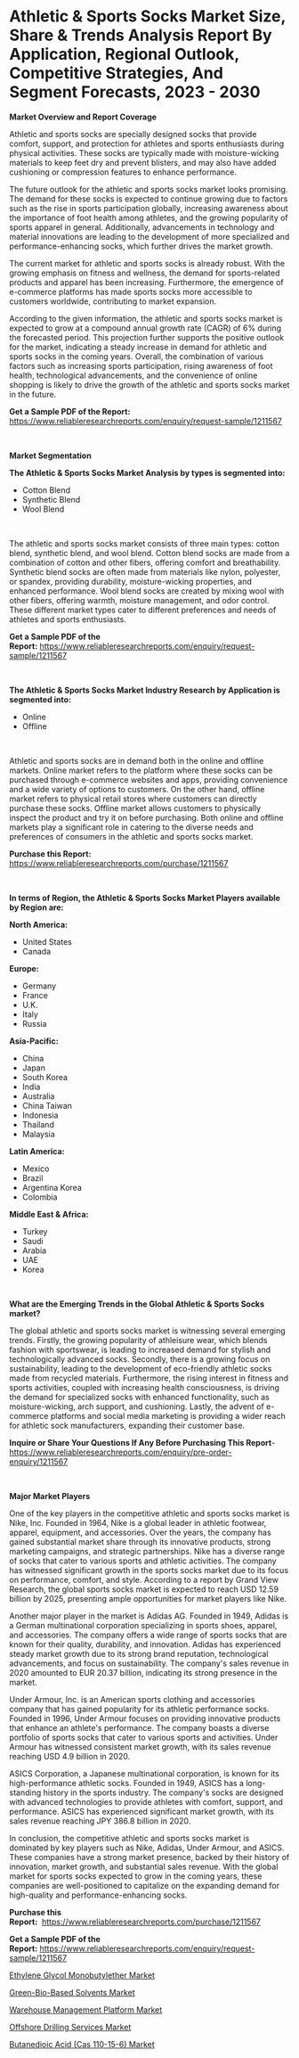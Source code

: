 <p><h1>Athletic & Sports Socks Market Size, Share & Trends Analysis Report By Application, Regional Outlook, Competitive Strategies, And Segment Forecasts, 2023 - 2030</h1></p><p><strong>Market Overview and Report Coverage</strong></p>
<p><p>Athletic and sports socks are specially designed socks that provide comfort, support, and protection for athletes and sports enthusiasts during physical activities. These socks are typically made with moisture-wicking materials to keep feet dry and prevent blisters, and may also have added cushioning or compression features to enhance performance.</p><p>The future outlook for the athletic and sports socks market looks promising. The demand for these socks is expected to continue growing due to factors such as the rise in sports participation globally, increasing awareness about the importance of foot health among athletes, and the growing popularity of sports apparel in general. Additionally, advancements in technology and material innovations are leading to the development of more specialized and performance-enhancing socks, which further drives the market growth.</p><p>The current market for athletic and sports socks is already robust. With the growing emphasis on fitness and wellness, the demand for sports-related products and apparel has been increasing. Furthermore, the emergence of e-commerce platforms has made sports socks more accessible to customers worldwide, contributing to market expansion.</p><p>According to the given information, the athletic and sports socks market is expected to grow at a compound annual growth rate (CAGR) of 6% during the forecasted period. This projection further supports the positive outlook for the market, indicating a steady increase in demand for athletic and sports socks in the coming years. Overall, the combination of various factors such as increasing sports participation, rising awareness of foot health, technological advancements, and the convenience of online shopping is likely to drive the growth of the athletic and sports socks market in the future.</p></p>
<p><strong>Get a Sample PDF of the Report:</strong> <a href="https://www.reliableresearchreports.com/enquiry/request-sample/1211567">https://www.reliableresearchreports.com/enquiry/request-sample/1211567</a></p>
<p>&nbsp;</p>
<p><strong>Market Segmentation</strong></p>
<p><strong>The Athletic & Sports Socks Market Analysis by types is segmented into:</strong></p>
<p><ul><li>Cotton Blend</li><li>Synthetic Blend</li><li>Wool Blend</li></ul></p>
<p>&nbsp;</p>
<p><p>The athletic and sports socks market consists of three main types: cotton blend, synthetic blend, and wool blend. Cotton blend socks are made from a combination of cotton and other fibers, offering comfort and breathability. Synthetic blend socks are often made from materials like nylon, polyester, or spandex, providing durability, moisture-wicking properties, and enhanced performance. Wool blend socks are created by mixing wool with other fibers, offering warmth, moisture management, and odor control. These different market types cater to different preferences and needs of athletes and sports enthusiasts.</p></p>
<p><strong>Get a Sample PDF of the Report:</strong>&nbsp;<a href="https://www.reliableresearchreports.com/enquiry/request-sample/1211567">https://www.reliableresearchreports.com/enquiry/request-sample/1211567</a></p>
<p>&nbsp;</p>
<p><strong>The Athletic & Sports Socks Market Industry Research by Application is segmented into:</strong></p>
<p><ul><li>Online</li><li>Offline</li></ul></p>
<p>&nbsp;</p>
<p><p>Athletic and sports socks are in demand both in the online and offline markets. Online market refers to the platform where these socks can be purchased through e-commerce websites and apps, providing convenience and a wide variety of options to customers. On the other hand, offline market refers to physical retail stores where customers can directly purchase these socks. Offline market allows customers to physically inspect the product and try it on before purchasing. Both online and offline markets play a significant role in catering to the diverse needs and preferences of consumers in the athletic and sports socks market.</p></p>
<p><strong>Purchase this Report:</strong>&nbsp; <a href="https://www.reliableresearchreports.com/purchase/1211567">https://www.reliableresearchreports.com/purchase/1211567</a></p>
<p>&nbsp;</p>
<p><strong>In terms of Region, the Athletic & Sports Socks Market Players available by Region are:</strong></p>
<p>
    <p> <strong> North America: </strong>
        <ul>
            <li>United States</li>
            <li>Canada</li>
        </ul>
        </p> 
    <p> <strong> Europe: </strong>
        <ul>
            <li>Germany</li>
            <li>France</li>
            <li>U.K.</li>
            <li>Italy</li>
            <li>Russia</li>
        </ul>
        </p> 
    <p> <strong> Asia-Pacific: </strong>
        <ul>
            <li>China</li>
            <li>Japan</li>
            <li>South Korea</li>
            <li>India</li>
            <li>Australia</li>
            <li>China Taiwan</li>
            <li>Indonesia</li>
            <li>Thailand</li>
            <li>Malaysia</li>
        </ul>
        </p> 
    <p> <strong> Latin America: </strong>
        <ul>
            <li>Mexico</li>
            <li>Brazil</li>
            <li>Argentina Korea</li>
            <li>Colombia</li>
        </ul>
        </p> 
    <p> <strong> Middle East & Africa: </strong>
        <ul>
            <li>Turkey</li>
            <li>Saudi</li>
            <li>Arabia</li>
            <li>UAE</li>
            <li>Korea</li>
        </ul>
    </p>
    </p>
<p>&nbsp;</p>
<p><strong>What are the Emerging Trends in the Global Athletic & Sports Socks market?</strong></p>
<p><p>The global athletic and sports socks market is witnessing several emerging trends. Firstly, the growing popularity of athleisure wear, which blends fashion with sportswear, is leading to increased demand for stylish and technologically advanced socks. Secondly, there is a growing focus on sustainability, leading to the development of eco-friendly athletic socks made from recycled materials. Furthermore, the rising interest in fitness and sports activities, coupled with increasing health consciousness, is driving the demand for specialized socks with enhanced functionality, such as moisture-wicking, arch support, and cushioning. Lastly, the advent of e-commerce platforms and social media marketing is providing a wider reach for athletic sock manufacturers, expanding their customer base.</p></p>
<p><strong>Inquire or Share Your Questions If Any Before Purchasing This Report</strong>- <a href="https://www.reliableresearchreports.com/enquiry/pre-order-enquiry/1211567">https://www.reliableresearchreports.com/enquiry/pre-order-enquiry/1211567</a></p>
<p>&nbsp;</p>
<p><strong>Major Market Players</strong></p>
<p><p>One of the key players in the competitive athletic and sports socks market is Nike, Inc. Founded in 1964, Nike is a global leader in athletic footwear, apparel, equipment, and accessories. Over the years, the company has gained substantial market share through its innovative products, strong marketing campaigns, and strategic partnerships. Nike has a diverse range of socks that cater to various sports and athletic activities. The company has witnessed significant growth in the sports socks market due to its focus on performance, comfort, and style. According to a report by Grand View Research, the global sports socks market is expected to reach USD 12.59 billion by 2025, presenting ample opportunities for market players like Nike.</p><p>Another major player in the market is Adidas AG. Founded in 1949, Adidas is a German multinational corporation specializing in sports shoes, apparel, and accessories. The company offers a wide range of sports socks that are known for their quality, durability, and innovation. Adidas has experienced steady market growth due to its strong brand reputation, technological advancements, and focus on sustainability. The company's sales revenue in 2020 amounted to EUR 20.37 billion, indicating its strong presence in the market.</p><p>Under Armour, Inc. is an American sports clothing and accessories company that has gained popularity for its athletic performance socks. Founded in 1996, Under Armour focuses on providing innovative products that enhance an athlete's performance. The company boasts a diverse portfolio of sports socks that cater to various sports and activities. Under Armour has witnessed consistent market growth, with its sales revenue reaching USD 4.9 billion in 2020.</p><p>ASICS Corporation, a Japanese multinational corporation, is known for its high-performance athletic socks. Founded in 1949, ASICS has a long-standing history in the sports industry. The company's socks are designed with advanced technologies to provide athletes with comfort, support, and performance. ASICS has experienced significant market growth, with its sales revenue reaching JPY 386.8 billion in 2020.</p><p>In conclusion, the competitive athletic and sports socks market is dominated by key players such as Nike, Adidas, Under Armour, and ASICS. These companies have a strong market presence, backed by their history of innovation, market growth, and substantial sales revenue. With the global market for sports socks expected to grow in the coming years, these companies are well-positioned to capitalize on the expanding demand for high-quality and performance-enhancing socks.</p></p>
<p><strong>Purchase this Report:</strong>&nbsp;&nbsp;<a href="https://www.reliableresearchreports.com/purchase/1211567">https://www.reliableresearchreports.com/purchase/1211567</a></p>
<p></p>
<p><strong>Get a Sample PDF of the Report:</strong>&nbsp;<a href="https://www.reliableresearchreports.com/enquiry/request-sample/1211567">https://www.reliableresearchreports.com/enquiry/request-sample/1211567</a></p>
<p><p><a href="https://www.linkedin.com/pulse/ethylene-glycol-monobutylether-market-size-share-amp-trends/">Ethylene Glycol Monobutylether Market</a></p><p><a href="https://www.linkedin.com/pulse/decoding-green-bio-based-solvents-market-deep-dive-latest/">Green-Bio-Based Solvents Market</a></p><p><a href="https://medium.com/@zaidjeet11730/warehouse-management-platform-market-insights-into-market-cagr-market-trends-and-growth-1b69653357c0">Warehouse Management Platform Market</a></p><p><a href="https://medium.com/@jinkhatum1452/offshore-drilling-services-market-furnishes-information-on-market-share-market-trends-and-market-55bf5da77654">Offshore Drilling Services Market</a></p><p><a href="https://www.linkedin.com/pulse/butanedioic-acid-cas-110-15-6-market-size-share-amp-trends/">Butanedioic Acid (Cas 110-15-6) Market</a></p></p>